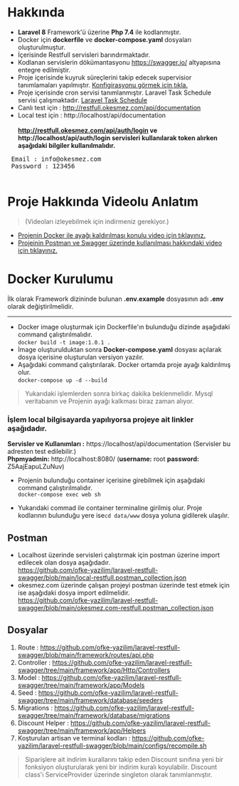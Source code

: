 # Hakkında
 - **Laravel 8** Framework'ü üzerine **Php 7.4** ile kodlanmıştır.
 - Docker için **dockerfile** ve **docker-compose.yaml** dosyaları oluşturulmuştur.
 - İçerisinde Restfull servisleri barındırmaktadır.
 - Kodlanan servislerin dökümantasyonu https://swagger.io/ altyapısına entegre edilmiştir.
 - Proje içerisinde kuyruk süreçlerini takip edecek supervisior tanımlamaları yapılmıştır. [Konfigirasyonu görmek için tıkla.](https://github.com/ofke-yazilim/laravel-restfull-swagger/blob/main/configs/supervisor/laravel-worker.conf "Konfigirasyonu görmek için tıkla.")
 - Proje içerisinde cron servisi tanımlanmıştır. Laravel Task Schedule servisi çalışmaktadır. [Laravel Task Schedule](https://laravel.com/docs/8.x/scheduling)
 - Canlı test için : http://restfull.okesmez.com/api/documentation 
 - Local test için : http://localhost/api/documentation <br><br>
**http://restfull.okesmez.com/api/auth/login ve http://localhost/api/auth/login servisleri kullanılarak token alırken aşağıdaki bilgiler kullanılmalıdır.**
 <pre>
 Email : info@okesmez.com
 Password : 123456
 </pre>
# Proje Hakkında Videolu Anlatım
>(Videoları izleyebilmek için indirmeniz gerekiyor.)
 - [Projenin Docker ile ayağı kaldırılması konulu video için tıklayınız.](https://github.com/ofke-yazilim/laravel-restfull-swagger/videos/docker_ile_calistir.mp4)
 - [Projeinin Postman ve Swagger üzerinde kullanılması hakkındaki video için tıklayınız.](https://github.com/ofke-yazilim/laravel-restfull-swagger/videos/postman_swagger_kullanim.mp4)
# Docker Kurulumu
İlk olarak Framework dizininde bulunan **.env.example** dosyasının adı **.env** olarak değiştirilmelidir.
****
 - Docker image oluşturmak için Dockerfile'ın bulunduğu dizinde aşağıdaki command çalıştırılmalıdır.<br>
`docker build -t image:1.0.1 .`
 - İmage oluşturulduktan sonra **Docker-compose.yaml** dosyası açılarak dosya içerisine oluşturulan versiyon yazılır.<br>
 - Aşağıdaki command çalıştırılarak. Docker ortamda proje ayağı kaldırılmış olur.<br>
  `docker-compose up -d --build`
> Yukarıdaki işlemlerden sonra birkaç dakika beklenmelidir. Mysql veritabanın ve Projenin ayağı kalkması biraz zaman alıyor.

###  İşlem local bilgisayarda yapılıyorsa projeye ait linkler aşağıdadır.
**Servisler ve Kullanımları :** https://localhost/api/documentation (Servisler bu adresten test edilebilir.)<br>
**Phpmyadmin:**   http://localhost:8080/ (**username:** root **password:** Z5AajEapuLZuNuv)  

 - Projenin bulunduğu container içerisine girebilmek için aşağıdaki command çalıştırılmalıdır. <br>
   `docker-compose exec web sh` 
   
 - Yukarıdaki commad ile container terminaline girilmiş olur. Proje kodlarının  bulunduğu yere ise`cd data/www` dosya yoluna gidilerek ulaşılır.

## Postman

 - Localhost üzerinde servisleri çalıştırmak için postman üzerine import edilecek olan dosya aşağıdadır.<br>
https://github.com/ofke-yazilim/laravel-restfull-swagger/blob/main/local-restfull.postman_collection.json
- okesmez.com üzerinde çalışan projeyi postman üzerinde test etmek için ise aşağıdaki dosya import edilmelidir.<br>
https://github.com/ofke-yazilim/laravel-restfull-swagger/blob/main/okesmez.com-restfull.postman_collection.json

## Dosyalar

 1. Route : https://github.com/ofke-yazilim/laravel-restfull-swagger/blob/main/framework/routes/api.php
 2. Controller : https://github.com/ofke-yazilim/laravel-restfull-swagger/tree/main/framework/app/Http/Controllers
 3. Model : https://github.com/ofke-yazilim/laravel-restfull-swagger/tree/main/framework/app/Models
 4. Seed : https://github.com/ofke-yazilim/laravel-restfull-swagger/tree/main/framework/database/seeders
 5. Migrations : https://github.com/ofke-yazilim/laravel-restfull-swagger/tree/main/framework/database/migrations
 6. Discount Helper : https://github.com/ofke-yazilim/laravel-restfull-swagger/tree/main/framework/app/Helpers
 7. Koşturulan artisan ve terminal kodları : https://github.com/ofke-yazilim/laravel-restfull-swagger/blob/main/configs/recompile.sh

> Siparişlere ait indirim kurallarını takip eden Discount sınıfına yeni bir fonksiyon oluşturularak yeni bir indirim kuralı koyulabilir. Discount class'ı ServiceProvider üzerinde singleton olarak tanımlanmıştır.


